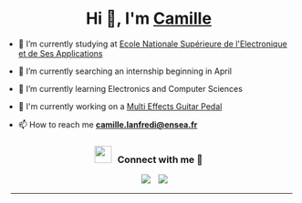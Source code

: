 <h1 align="center">Hi 👋, I'm <a href="https://100rabhcsmc.github.io/Me.io/" target="blank">
Camille</a></h1>


- 🔭 I’m currently studying at  <a href="https://www.ensea.fr/fr" target="blank">Ecole Nationale Supérieure de l'Electronique et de Ses Applications</a>

- 🌱 I’m currently searching an internship beginning in April

- 🌱 I’m currently learning Electronics and Computer Sciences

- 📝 I'm currently working on a [Multi Effects Guitar Pedal](https://github.com/lucacros/2324_Projet2A_PedaleGuitare)

- 📫 How to reach me **camille.lanfredi@ensea.fr**


<h3 align="center" > <img src="https://media.giphy.com/media/iY8CRBdQXODJSCERIr/giphy.gif" width="30" height="30" style="margin-right: 10px;">Connect with me 🤝 </h3>

<p align="center">

 <div align="center"  class="icons-social" style="margin-left: 10px;">
        <a style="margin-left: 10px;"  target="_blank" href="https://www.linkedin.com/in/camille-lanfredi-461030229/">
			<img src="https://img.icons8.com/doodle/40/000000/linkedin--v2.png"></a>
        <a style="margin-left: 10px;" target="_blank" href="https://github.com/Ellimaaac/Ellimaaac">
		<img src="https://img.icons8.com/doodle/40/000000/github--v1.png"></a>
</p>


---
